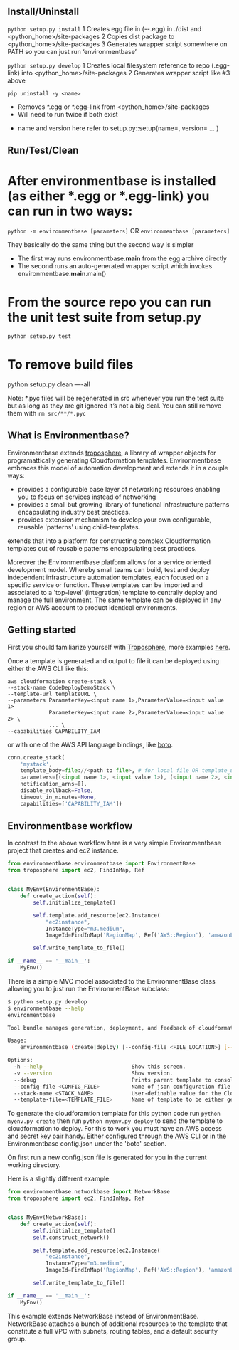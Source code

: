 Install/Uninstall
-----------------
`python setup.py install`
1 Creates egg file in (<name>-<version>-<py-version>.egg) in ./dist and <python_home>/site-packages 
2 Copies dist package to <python_home>/site-packages
3 Generates wrapper script somewhere on PATH so you can just run ‘environmentbase’

`python setup.py develop`
1 Creates local filesystem reference to repo (<name>.egg-link) into <python_home>/site-packages
2 Generates wrapper script like #3 above

`pip uninstall -y <name>`
- Removes *.egg or *.egg-link from <python_home>/site-packages
- Will need to run twice if both exist

* name and version here refer to setup.py::setup(name=<name>, version=<version> … )


Run/Test/Clean
--------------
# After environmentbase is installed (as either *.egg or *.egg-link) you can run in two ways:
`python -m environmentbase [parameters]`
OR
`environmentbase [parameters]`

They basically do the same thing but the second way is simpler
- The first way runs environmentbase.__main__ from the egg archive directly 
- The second runs an auto-generated wrapper script which invokes environmentbase.__main__.main()

# From the source repo you can run the unit test suite from setup.py
`python setup.py test`

# To remove build files
python setup.py clean —-all

Note: *.pyc files will be regenerated in src whenever you run the test suite but as long as they are git ignored it’s not a big deal. You can still remove them with `rm src/**/*.pyc` 


What is Environmentbase?
------------------

Environmentbase extends [troposphere](https://github.com/cloudtools/troposphere), a library of wrapper objects for programattically generating Cloudformation templates. Environmentbase embraces this model of automation development and extends it in a couple ways:
- provides a configurable base layer of networking resources enabling you to focus on services instead of networking
- provides a small but growing library of functional infrastructure patterns encapsulating industry best practices.
- provides extension mechanism to develop your own configurable, reusable 'patterns' using child-templates.

extends that into a platform for constructing complex Cloudformation templates out of reusable patterns encapsulating best practices.  

Moreover the Environmentbase platform allows for a service oriented development model.  Whereby small teams can build, test and deploy independent infrastructure automation templates, each focused on a specific service or function.  These templates can be imported and associated to a 'top-level' (integration) template to centrally deploy and manage the full environment. The same template can be deployed in any region or AWS account to product identical environments.

Getting started
------------------

First you should familiarize yourself with [Troposphere](https://github.com/cloudtools/troposphere), more examples [here](https://github.com/cloudtools/troposphere/tree/master/examples).

Once a template is generated and output to file it can be deployed using either the AWS CLI like this:

    aws cloudformation create-stack \
    --stack-name CodeDeployDemoStack \
    --template-url templateURL \
    --parameters ParameterKey=<input name 1>,ParameterValue=<input value 1>    
                 ParameterKey=<input name 2>,ParameterValue=<input value 2> \
                 ... \
    --capabilities CAPABILITY_IAM

or with one of the AWS API language bindings, like [boto](http://boto.readthedocs.org/en/latest/).

```python
conn.create_stack(
    'mystack', 
    template_body=file://<path to file>, # for local file OR template_url=<S3 file location>, for S3 location
    parameters=[(<input name 1>, <input value 1>), (<input name 2>, <input value 2>), ...], 
    notification_arns=[], 
    disable_rollback=False, 
    timeout_in_minutes=None,
    capabilities=['CAPABILITY_IAM'])
```

Environmentbase workflow
------------------------

In contrast to the above workflow here is a very simple Environmentbase project that creates and ec2 instance.

```python
from environmentbase.environmentbase import EnvironmentBase
from troposphere import ec2, FindInMap, Ref


class MyEnv(EnvironmentBase):
    def create_action(self):
        self.initialize_template()

        self.template.add_resource(ec2.Instance(
            "ec2instance", 
            InstanceType="m3.medium", 
            ImageId=FindInMap('RegionMap', Ref('AWS::Region'), 'amazonLinuxAmiId')))

        self.write_template_to_file()

if __name__ == '__main__':
    MyEnv()

```

There is a simple MVC model associated to the EnvironmentBase class allowing you to just run the EnvironmentBase subclass:

```bash
$ python setup.py develop
$ environmentbase --help
environmentbase

Tool bundle manages generation, deployment, and feedback of cloudformation resources.

Usage:
    environmentbase (create|deploy) [--config-file <FILE_LOCATION>] [--debug] [--template-file=<TEMPLATE_FILE>]

Options:
  -h --help                            Show this screen.
  -v --version                         Show version.
  --debug                              Prints parent template to console out.
  --config-file <CONFIG_FILE>          Name of json configuration file. Default value is config.json
  --stack-name <STACK_NAME>            User-definable value for the CloudFormation stack being deployed.
  --template-file=<TEMPLATE_FILE>      Name of template to be either generated or deployed.
```

To generate the cloudforamtion template for this python code run `python myenv.py create` then run `python myenv.py deploy` to send the template to cloudformation to deploy.  For this to work you must have an AWS access and secret key pair handy.  Either configured through the [AWS CLI](http://docs.aws.amazon.com/cli/latest/reference/configure/index.html) or in the Environmentbase config.json under the 'boto' section. 

On first run a new config.json file is generated for you in the current working directory.


Here is a slightly different example:

```python
from environmentbase.networkbase import NetworkBase
from troposphere import ec2, FindInMap, Ref


class MyEnv(NetworkBase):
    def create_action(self):
        self.initialize_template()
        self.construct_network()

        self.template.add_resource(ec2.Instance(
            "ec2instance",
            InstanceType="m3.medium",
            ImageId=FindInMap('RegionMap', Ref('AWS::Region'), 'amazonLinuxAmiId')))

        self.write_template_to_file()

if __name__ == '__main__':
    MyEnv()
```

This example extends NetworkBase instead of EnvironmentBase. NetworkBase attaches a bunch of additional resources to the template that constitute a full VPC with subnets, routing tables, and a default security group.
